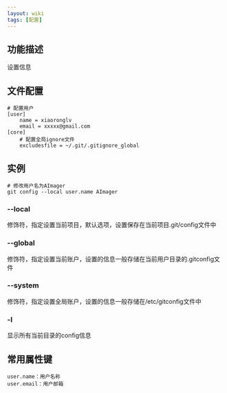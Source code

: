 ```yaml
---
layout: wiki
tags: [配置]
---
```


## 功能描述

设置信息

## 文件配置

```shell
# 配置用户
[user]
    name = xiaoronglv
    email = xxxxx@gmail.com
[core]
    # 配置全局ignore文件
    excludesfile = ~/.git/.gitignore_global
```

## 实例

```shell
# 修改用户名为AImager
git config --local user.name AImager
```

### --local

修饰符，指定设置当前项目，默认选项，设置保存在当前项目.git/config文件中

### --global

修饰符，指定设置当前账户，设置的信息一般存储在当前用户目录的.gitconfig文件

### --system

修饰符，指定设置全局账户，设置的信息一般存储在/etc/gitconfig文件中

### -l

显示所有当前目录的config信息

## 常用属性键

```
user.name：用户名称
user.email：用户邮箱
```
